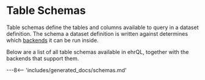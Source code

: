 # Table Schemas

Table schemas define the tables and columns available to query in a
dataset definition. The schema a dataset definition is written against
determines which [backends](backends.md) it can be run inside.

Below are a list of all table schemas available in ehrQL, together with
the backends that support them.

---8<-- 'includes/generated_docs/schemas.md'
